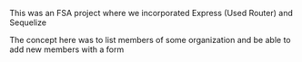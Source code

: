 This was an FSA project where we incorporated Express (Used Router) and Sequelize

The concept here was to list members of some organization and be able to add new members with a form
